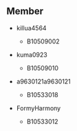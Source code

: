 ## Member

- killua4564

    - B10509002

- kuma0923

    - B10509010

- a9630121a9630121

    - B10533018

- FormyHarmony

    - B10533012
